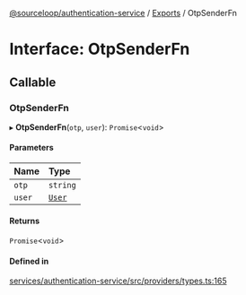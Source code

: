 [@sourceloop/authentication-service](../README.md) / [Exports](../modules.md) / OtpSenderFn

# Interface: OtpSenderFn

## Callable

### OtpSenderFn

▸ **OtpSenderFn**(`otp`, `user`): `Promise`<`void`\>

#### Parameters

| Name | Type |
| :------ | :------ |
| `otp` | `string` |
| `user` | [`User`](../classes/User.md) |

#### Returns

`Promise`<`void`\>

#### Defined in

[services/authentication-service/src/providers/types.ts:165](https://github.com/sourcefuse/loopback4-microservice-catalog/blob/a84fe677/services/authentication-service/src/providers/types.ts#L165)
